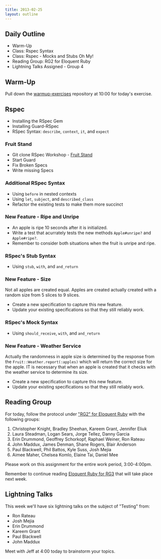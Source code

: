```yaml
---
title: 2013-02-25
layout: outline
---
```


## Daily Outline

* Warm-Up
* Class: Rspec Syntax
* Class: Rspec - Mocks and Stubs Oh My!
* Reading Group: RG2 for Eloquent Ruby
* Lightning Talks Assigned - Group 4

## Warm-Up

Pull down the [warmup-exercises](https://github.com/JumpstartLab/warmup-exercises) repository at 10:00 for today's exercise.

## Rspec

* Installing the RSpec Gem
* Installing Guard-RSpec
* RSpec Syntax: `describe`, `context`, `it`, and `expect`

### Fruit Stand

* Git clone RSpec Workshop - [Fruit Stand](https://github.com/burtlo/fruit-stand)
* Start Guard
* Fix Broken Specs
* Write missing Specs

### Additional RSpec Syntax

* Using `before` in nested contexts
* Using `let`, `subject`, and `described_class`
* Refactor the existing tests to make them more succinct

### New Feature - Ripe and Unripe

* An apple is ripe 10 seconds after it is initialized.
* Write a test that acurrately tests the new methods `Apple#unripe?` and `Apple#ripe?`.
* Remember to consider both situations when the fruit is unripe and ripe.

### RSpec's Stub Syntax

* Using `stub`, `with`, and `and_return`

### New Feature - Size

Not all apples are created equal. Apples are created actually created with a
random size from 5 slices to 9 slices.

* Create a new specification to capture this new feature.
* Update your existing specifications so that they still reliably work.

### RSpec's Mock Syntax

* Using `should_receive`, `with`, and `and_return`

### New Feature - Weather Service

Actually the randomness in apple size is determined by the response from the
`Fruit::Weather.report(:apples)` which will return the correct size for the
apple. IT is necessary that when an apple is created that it checks with
the weather service to determine its size.

* Create a new specification to capture this new feature.
* Update your existing specifications so that they still reliably work.

## Reading Group

For today, follow the protocol under ["RG2" for Eloquent Ruby](http://tutorials.jumpstartlab.com/reading/eloquent_ruby.html#reading-group-2) with the following groups:

1. Christopher Knight, Bradley Sheehan, Kareem Grant, Jennifer Eliuk
2. Laura Steadman, Logan Sears, Jorge Tellez, Danny Garcia
3. Erin Drummond, Geoffrey Schorkopf, Raphael Weiner, Ron Rateau
4. John Maddux, James Denman, Shane Rogers, Blair Anderson
5. Paul Blackwell, Phil Battos, Kyle Suss, Josh Mejia
6. Aimee Maher, Chelsea Komlo, Elaine Tai, Daniel Mee

Please work on this assignment for the entire work period, 3:00-4:00pm.

Remember to continue reading [Eloquent Ruby for RG3](http://tutorials.jumpstartlab.com/reading/eloquent_ruby.html#reading-group-3) that will take place next week.

## Lightning Talks

This week we'll have six lightning talks on the subject of "Testing" from:

* Ron Rateau
* Josh Mejia
* Erin Drummond
* Kareem Grant
* Paul Blackwell
* John Maddux

Meet with Jeff at 4:00 today to brainstorm your topics.
